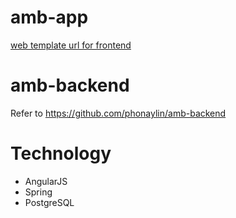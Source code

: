 # amb-app

[web template url  for frontend](http://innosoftmm.com/amb/) 

# amb-backend

Refer to https://github.com/phonaylin/amb-backend

# Technology

- AngularJS
- Spring 
- PostgreSQL

